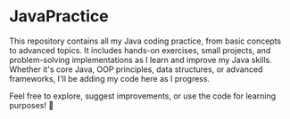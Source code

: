 # JavaPractice
This repository contains all my Java coding practice, from basic concepts to advanced topics. It includes hands-on exercises, small projects, and problem-solving implementations as I learn and improve my Java skills. Whether it's core Java, OOP principles, data structures, or advanced frameworks, I'll be adding my code here as I progress.

Feel free to explore, suggest improvements, or use the code for learning purposes! 🚀
